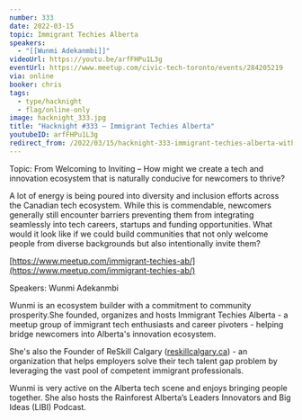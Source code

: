 ```yaml
---
number: 333
date: 2022-03-15
topic: Immigrant Techies Alberta
speakers:
  - "[[Wunmi Adekanmbi]]"
videoUrl: https://youtu.be/arfFHPu1L3g
eventUrl: https://www.meetup.com/civic-tech-toronto/events/284205219
via: online
booker: chris
tags:
  - type/hacknight
  - flag/online-only
image: hacknight_333.jpg
title: "Hacknight #333 – Immigrant Techies Alberta"
youtubeID: arfFHPu1L3g
redirect_from: /2022/03/15/hacknight-333-immigrant-techies-alberta-with-wunmi-adekanmbi/
---
```


Topic:
From Welcoming to Inviting – How might we create a tech and innovation ecosystem that is naturally conducive for newcomers to thrive?

A lot of energy is being poured into diversity and inclusion efforts across the Canadian tech ecosystem. While this is commendable, newcomers generally still encounter barriers preventing them from integrating seamlessly into tech careers, startups and funding opportunities. What would it look like if we could build communities that not only welcome people from diverse backgrounds but also intentionally invite them?

[https://www.meetup.com/immigrant-techies-ab/](https://www.meetup.com/immigrant-techies-ab/)

Speakers:
Wunmi Adekanmbi

Wunmi is an ecosystem builder with a commitment to community prosperity.She founded, organizes and hosts Immigrant Techies Alberta - a meetup group of immigrant tech enthusiasts and career pivoters - helping bridge newcomers into Alberta's innovation ecosystem.

She's also the Founder of ReSkill Calgary ([reskillcalgary.ca](http://reskillcalgary.ca)) - an organization that helps employers solve their tech talent gap problem by leveraging the vast pool of competent immigrant professionals.

Wunmi is very active on the Alberta tech scene and enjoys bringing people together. She also hosts the Rainforest Alberta’s Leaders Innovators and Big Ideas (LIBI) Podcast.
